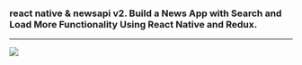 ### react native &amp; newsapi v2. Build a News App with Search and Load More Functionality Using React Native and Redux.

---

![](https://imgur.com/ptFocdI.gif)
